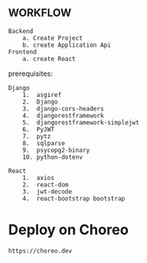 ## WORKFLOW
    Backend
        a. Create Project 
        b. create Application Api
    Frontend
        a. create React

prerequisites:

    Django
        1.  asgiref
        2.  Django
        3.  django-cors-headers
        4.  djangorestframework
        5.  djangorestframework-simplejwt
        6.  PyJWT
        7.  pytz
        8.  sqlparse
        9.  psycopg2-binary
        10. python-dotenv

    React
        1.  axios 
        2.  react-dom 
        3.  jwt-decode
        4.  react-bootstrap bootstrap


# Deploy on Choreo
    https://choreo.dev


